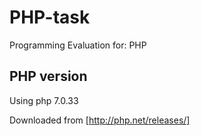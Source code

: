# PHP-task
Programming Evaluation for: PHP

## PHP version
Using php 7.0.33

Downloaded from [http://php.net/releases/]